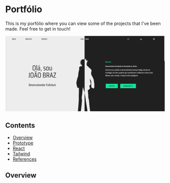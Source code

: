 # Portfólio

This is my porfólio where you can view some of the projects that I've been made. Feel free to get in touch!

![](public/portfolio.gif)

## Contents

- [Overview](#overview)
- [Prototype](#prototype)
- [React](#react)
- [Tailwind](#tailwind)
- [References](#references)

## Overview

